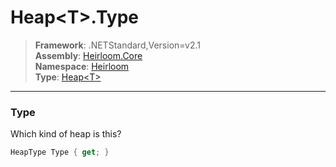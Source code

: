 # Heap\<T>.Type

> **Framework**: .NETStandard,Version=v2.1  
> **Assembly**: [Heirloom.Core][0]  
> **Namespace**: [Heirloom][0]  
> **Type**: [Heap\<T>][1]  

--------------------------------------------------------------------------------

### Type

Which kind of heap is this?

```cs
HeapType Type { get; }
```

[0]: ../Heirloom.Core.md
[1]: Heirloom.Heap[T].md
